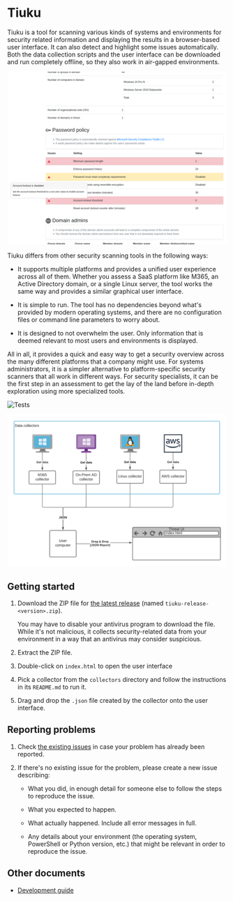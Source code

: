 # Tiuku

Tiuku is a tool for scanning various kinds of systems and environments for security related information and displaying the results in a browser-based user interface. It can also detect and highlight some issues automatically. Both the data collection scripts and the user interface can be downloaded and run completely offline, so they also work in air-gapped environments.

![Screenshot](docs/images/screenshot.png?raw=true)

Tiuku differs from other security scanning tools in the following ways:

* It supports multiple platforms and provides a unified user experience across all of them. Whether you assess a SaaS platform like M365, an Active Directory domain, or a single Linux server, the tool works the same way and provides a similar graphical user interface.

* It is simple to run. The tool has no dependencies beyond what's provided by modern operating systems, and there are no configuration files or command line parameters to worry about.

* It is designed to not overwhelm the user. Only information that is deemed relevant to most users and environments is displayed.

All in all, it provides a quick and easy way to get a security overview across the many different platforms that a company might use. For systems administrators, it is a simpler alternative to platform-specific security scanners that all work in different ways. For security specialists, it can be the first step in an assessment to get the lay of the land before in-depth exploration using more specialized tools.

![Tests](workflows/CI/badge.svg)

![Architecture](docs/images/architecture.png?raw=true "Architecture")

## Getting started

1. Download the ZIP file for [the latest release](releases/latest) (named `tiuku-release-<version>.zip`).

   You may have to disable your antivirus program to download the file. While it's not malicious, it collects security-related data from your environment in a way that an antivirus may consider suspicious.

2. Extract the ZIP file.

3. Double-click on `index.html` to open the user interface

4. Pick a collector from the `collectors` directory and follow the instructions in its `README.md` to run it.

5. Drag and drop the `.json` file created by the collector onto the user interface.

## Reporting problems

1. Check [the existing issues](issues?q=is%3Aissue) in case your problem has already been reported.

2. If there's no existing issue for the problem, please create a new issue describing:

   * What you did, in enough detail for someone else to follow the steps to reproduce the issue.

   * What you expected to happen.

   * What actually happened. Include all error messages in full.

   * Any details about your environment (the operating system, PowerShell or Python version, etc.) that might be relevant in order to reproduce the issue.

## Other documents
- [Development guide](docs/development.md) 
